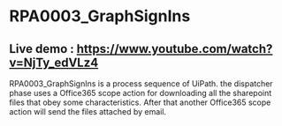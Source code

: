 # RPA0003_GraphSignIns
## Live demo : https://www.youtube.com/watch?v=NjTy_edVLz4
RPA0003_GraphSignIns is a process sequence of UiPath. the dispatcher phase uses a Office365 scope action for downloading all the sharepoint files that obey some characteristics. After that another Office365 scope action will send the files attached by email.
